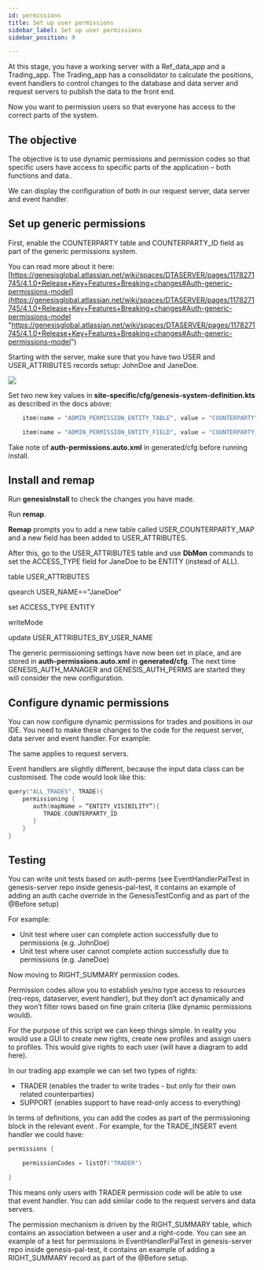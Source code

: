 ```yaml
---
id: permissions
title: Set up user permissions
sidebar_label: Set up user permissions
sidebar_position: 9

---
```

At this stage, you have a working server with a Ref_data_app and a Trading_app. The Trading_app has a consolidator to calculate the positions, event handlers to control changes to the database and data server and request servers to publish the data to the front end.

Now you want to permission users so that everyone has access to the correct parts of the system.

## The objective

The objective is to use dynamic permissions and permission codes so that specific users have access to specific parts of the application – both functions and data..

We can display the configuration of both in our request server, data server and event handler.

## Set up generic permissions

First, enable the COUNTERPARTY table and COUNTERPARTY_ID field as part of the generic permissions system.

You can read more about it here: [https://genesisglobal.atlassian.net/wiki/spaces/DTASERVER/pages/1178271745/4.1.0+Release+Key+Features+Breaking+changes#Auth-generic-permissions-model](https://genesisglobal.atlassian.net/wiki/spaces/DTASERVER/pages/1178271745/4.1.0+Release+Key+Features+Breaking+changes#Auth-generic-permissions-model "https://genesisglobal.atlassian.net/wiki/spaces/DTASERVER/pages/1178271745/4.1.0+Release+Key+Features+Breaking+changes#Auth-generic-permissions-model")

Starting with the server, make sure that you have two USER and USER_ATTRIBUTES records setup: JohnDoe and JaneDoe.

![](/img/jane-and-john-doe.png)

Set two new key values in **site-specific/cfg/genesis-system-definition.kts** as described in the docs above:

```kotlin
    item(name = "ADMIN_PERMISSION_ENTITY_TABLE", value = "COUNTERPARTY")

    item(name = "ADMIN_PERMISSION_ENTITY_FIELD", value = "COUNTERPARTY_ID")
```

Take note of **auth-permissions.auto.xml** in generated/cfg before running install.

## Install and remap

Run **genesisInstall** to check the changes you have made.

Run **remap**.

**Remap** prompts you to add a new table called USER_COUNTERPARTY_MAP and a new field has been added to USER_ATTRIBUTES.

After this, go to the USER_ATTRIBUTES table and use **DbMon** commands to set the ACCESS_TYPE field for JaneDoe to be ENTITY (instead of ALL).

table USER_ATTRIBUTES

qsearch USER_NAME==”JaneDoe”

set ACCESS_TYPE ENTITY

writeMode

update USER_ATTRIBUTES_BY_USER_NAME

The generic permissioning settings have now been set in place, and are stored in **auth-permissions.auto.xml** in **generated/cfg**. The next time GENESIS_AUTH_MANAGER and GENESIS_AUTH_PERMS are started they will consider the new configuration.

## Configure dynamic permissions

You can now configure dynamic permissions for trades and positions in our IDE. You need to make these changes to the code for the request server,  data server and event handler. For example:

The same applies to request servers.

Event handlers are slightly different, because the input data class can be customised. The code would look like this:

```kotlin
query("ALL_TRADES", TRADE){
    permissioning {
       auth(mapName = “ENTITY_VISIBILITY”){ 
          TRADE.COUNTERPARTY_ID 
       }
    }
}
```

## Testing

You can write unit tests based on auth-perms (see EventHandlerPalTest in genesis-server repo inside genesis-pal-test, it contains an example of adding an auth cache override in the GenesisTestConfig and as part of the @Before setup)

For example:

* Unit test where user can complete action successfully due to permissions (e.g. JohnDoe)
* Unit test where user cannot complete action successfully due to permissions (e.g. JaneDoe)

Now moving to RIGHT_SUMMARY permission codes.

Permission codes allow you to establish yes/no type access to resources (req-reps, dataserver, event handler), but they don’t act dynamically and they won’t filter rows based on fine grain criteria (like dynamic permissions would).

For the purpose of this script we can keep things simple. In reality you would use a GUI to create new rights, create new profiles and assign users to profiles. This would give rights to each user (will have a diagram to add here).

In our trading app example we can set two types of rights:

* TRADER (enables the trader to write trades - but only for their own related counterparties)
* SUPPORT (enables support to have read-only access to everything)

In terms of definitions, you can add the codes as part of the permissioning block in the relevant event . For example, for the TRADE_INSERT event handler we could have:

```kotlin
permissions {

    permissionCodes = listOf("TRADER") 

}
```

This means only users with TRADER permission code will be able to use that event handler. You can add similar code to the request servers and data servers.

The permission mechanism is driven by the RIGHT_SUMMARY table, which contains an association between a user and a right-code. You can see an example of a test for permissions in EventHandlerPalTest in genesis-server repo inside genesis-pal-test, it contains an example of adding a RIGHT_SUMMARY record as part of the @Before setup.